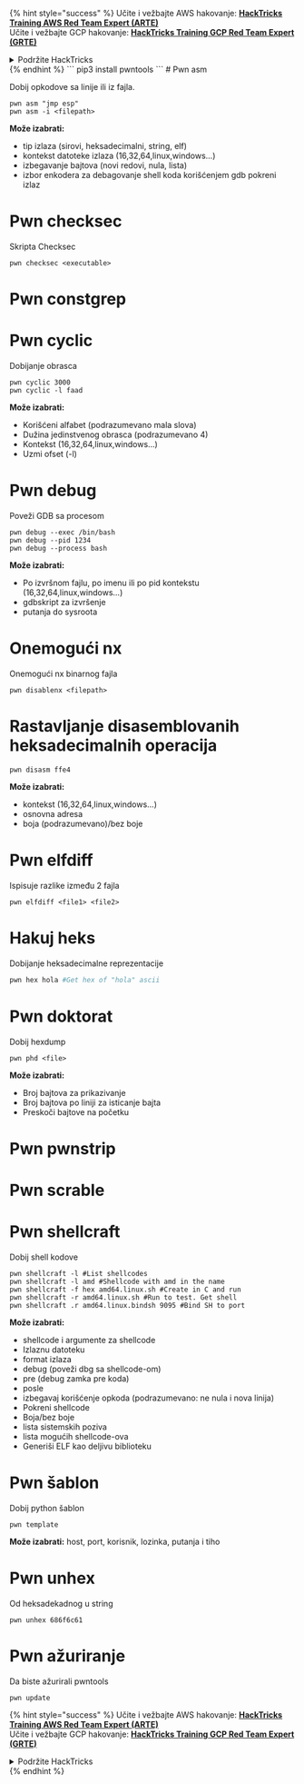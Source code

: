 {% hint style="success" %}
Učite i vežbajte AWS hakovanje: <img src="/.gitbook/assets/arte.png" alt="" data-size="line">[**HackTricks Training AWS Red Team Expert (ARTE)**](https://training.hacktricks.xyz/courses/arte)<img src="/.gitbook/assets/arte.png" alt="" data-size="line">\
Učite i vežbajte GCP hakovanje: <img src="/.gitbook/assets/grte.png" alt="" data-size="line">[**HackTricks Training GCP Red Team Expert (GRTE)**<img src="/.gitbook/assets/grte.png" alt="" data-size="line">](https://training.hacktricks.xyz/courses/grte)

<details>

<summary>Podržite HackTricks</summary>

* Proverite [**planove pretplate**](https://github.com/sponsors/carlospolop)!
* **Pridružite se** 💬 [**Discord grupi**](https://discord.gg/hRep4RUj7f) ili [**telegram grupi**](https://t.me/peass) ili nas **pratite** na **Twitteru** 🐦 [**@hacktricks\_live**](https://twitter.com/hacktricks\_live)**.**
* **Delite hakovanje trikove slanjem PR-ova na** [**HackTricks**](https://github.com/carlospolop/hacktricks) i [**HackTricks Cloud**](https://github.com/carlospolop/hacktricks-cloud) github repozitorijume.

</details>
{% endhint %}
```
pip3 install pwntools
```
# Pwn asm

Dobij opkodove sa linije ili iz fajla.
```
pwn asm "jmp esp"
pwn asm -i <filepath>
```
**Može izabrati:**

* tip izlaza (sirovi, heksadecimalni, string, elf)
* kontekst datoteke izlaza (16,32,64,linux,windows...)
* izbegavanje bajtova (novi redovi, nula, lista)
* izbor enkodera za debagovanje shell koda korišćenjem gdb pokreni izlaz

#  **Pwn checksec**

Skripta Checksec
```
pwn checksec <executable>
```
# Pwn constgrep

# Pwn cyclic

Dobijanje obrasca
```
pwn cyclic 3000
pwn cyclic -l faad
```
**Može izabrati:**

* Korišćeni alfabet (podrazumevano mala slova)
* Dužina jedinstvenog obrasca (podrazumevano 4)
* Kontekst (16,32,64,linux,windows...)
* Uzmi ofset (-l)

# Pwn debug

Poveži GDB sa procesom
```
pwn debug --exec /bin/bash
pwn debug --pid 1234
pwn debug --process bash
```
**Može izabrati:**

* Po izvršnom fajlu, po imenu ili po pid kontekstu (16,32,64,linux,windows...)
* gdbskript za izvršenje
* putanja do sysroota

# Onemogući nx

Onemogući nx binarnog fajla
```
pwn disablenx <filepath>
```
# Rastavljanje disasemblovanih heksadecimalnih operacija
```
pwn disasm ffe4
```
**Može izabrati:**

* kontekst (16,32,64,linux,windows...)
* osnovna adresa
* boja (podrazumevano)/bez boje

# Pwn elfdiff

Ispisuje razlike između 2 fajla
```
pwn elfdiff <file1> <file2>
```
# Hakuj heks

Dobijanje heksadecimalne reprezentacije
```bash
pwn hex hola #Get hex of "hola" ascii
```
# Pwn doktorat

Dobij hexdump
```
pwn phd <file>
```
**Može izabrati:**

* Broj bajtova za prikazivanje
* Broj bajtova po liniji za isticanje bajta
* Preskoči bajtove na početku

# Pwn pwnstrip

# Pwn scrable

# Pwn shellcraft

Dobij shell kodove
```
pwn shellcraft -l #List shellcodes
pwn shellcraft -l amd #Shellcode with amd in the name
pwn shellcraft -f hex amd64.linux.sh #Create in C and run
pwn shellcraft -r amd64.linux.sh #Run to test. Get shell
pwn shellcraft .r amd64.linux.bindsh 9095 #Bind SH to port
```
**Može izabrati:**

* shellcode i argumente za shellcode
* Izlaznu datoteku
* format izlaza
* debug (poveži dbg sa shellcode-om)
* pre (debug zamka pre koda)
* posle
* izbegavaj korišćenje opkoda (podrazumevano: ne nula i nova linija)
* Pokreni shellcode
* Boja/bez boje
* lista sistemskih poziva
* lista mogućih shellcode-ova
* Generiši ELF kao deljivu biblioteku

# Pwn šablon

Dobij python šablon
```
pwn template
```
**Može izabrati:** host, port, korisnik, lozinka, putanja i tiho

# Pwn unhex

Od heksadekadnog u string
```
pwn unhex 686f6c61
```
# Pwn ažuriranje

Da biste ažurirali pwntools
```
pwn update
```
{% hint style="success" %}
Učite i vežbajte AWS hakovanje: <img src="/.gitbook/assets/arte.png" alt="" data-size="line">[**HackTricks Training AWS Red Team Expert (ARTE)**](https://training.hacktricks.xyz/courses/arte)<img src="/.gitbook/assets/arte.png" alt="" data-size="line">\
Učite i vežbajte GCP hakovanje: <img src="/.gitbook/assets/grte.png" alt="" data-size="line">[**HackTricks Training GCP Red Team Expert (GRTE)**<img src="/.gitbook/assets/grte.png" alt="" data-size="line">](https://training.hacktricks.xyz/courses/grte)

<details>

<summary>Podržite HackTricks</summary>

* Proverite [**planove pretplate**](https://github.com/sponsors/carlospolop)!
* **Pridružite se** 💬 [**Discord grupi**](https://discord.gg/hRep4RUj7f) ili [**telegram grupi**](https://t.me/peass) ili nas **pratite** na **Twitteru** 🐦 [**@hacktricks\_live**](https://twitter.com/hacktricks\_live)**.**
* **Podelite hakovanje trikove slanjem PR-ova na** [**HackTricks**](https://github.com/carlospolop/hacktricks) i [**HackTricks Cloud**](https://github.com/carlospolop/hacktricks-cloud) github repozitorijume.

</details>
{% endhint %}
